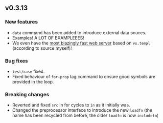 ## v0.3.13



### New features

- `data` command has been added to introduce external data souces.
- Examples! A LOT OF EXAMPLEEES!
- We even have the [most blazingly fast web server](https://github.com/lazy-eggplant/vs.http) based on `vs.templ` (according to source myself)!

### Bug fixes

- `test/case` fixed.
- Fixed behaviour of `for-prop` tag command to ensure good symbols are provided in the loop.

### Breaking changes

- Reverted and fixed `src` in for cycles to `in` as it initially was.
- Changed the preprocessor interface to introduce the new `loadfn` (the name has been recycled from before, the older `loadfn` is now `includefn`)
